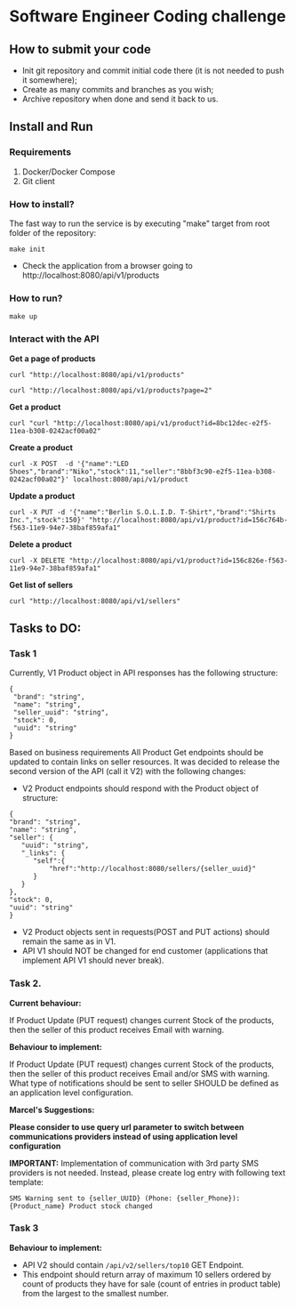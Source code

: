 # Software Engineer Coding challenge

## How to submit your code
- Init git repository and commit initial code there (it is not needed to push it somewhere);
- Create as many commits and branches as you wish;
- Archive repository when done and send it back to us.

## Install and Run
### Requirements
1. Docker/Docker Compose
2. Git client

### How to install?

The fast way to run the service is by executing "make" target from root folder of the repository:
```
make init
```

- Check the application from a browser going to  http://localhost:8080/api/v1/products

### How to run?

```
make up
```

### Interact with the API

__Get a page of products__

```curl "http://localhost:8080/api/v1/products"```

```curl "http://localhost:8080/api/v1/products?page=2"```

__Get a product__

```curl "curl "http://localhost:8080/api/v1/product?id=8bc12dec-e2f5-11ea-b308-0242acf00a02"```

__Create a product__

```curl -X POST  -d '{"name":"LED Shoes","brand":"Niko","stock":11,"seller":"8bbf3c90-e2f5-11ea-b308-0242acf00a02"}' localhost:8080/api/v1/product```

__Update a product__

```curl -X PUT -d '{"name":"Berlin S.O.L.I.D. T-Shirt","brand":"Shirts Inc.","stock":150}' "http://localhost:8080/api/v1/product?id=156c764b-f563-11e9-94e7-38baf859afa1"```

__Delete a product__

```curl -X DELETE "http://localhost:8080/api/v1/product?id=156c826e-f563-11e9-94e7-38baf859afa1"```

__Get list of sellers__

```curl "http://localhost:8080/api/v1/sellers"```

## Tasks to DO:
### Task 1

Currently, V1 Product object in API responses has the following structure:
 ```
{
  "brand": "string",
  "name": "string",
  "seller_uuid": "string",
  "stock": 0,
  "uuid": "string"
}
```

 Based on business requirements All Product Get endpoints should be updated to contain links on seller resources. It was decided to release the second version of the API (call it V2) with the following changes:
  - V2 Product endpoints should respond with the Product object of structure:
  ```
{
  "brand": "string",
  "name": "string",
  "seller": {
     "uuid": "string",
     "_links": {
        "self":{
            "href":"http://localhost:8080/sellers/{seller_uuid}"
        }
     }
  },
  "stock": 0,
  "uuid": "string"
}
```
- V2 Product objects sent in requests(POST and PUT actions) should remain the same as in V1.
- API V1 should NOT be changed for end customer (applications that implement API V1 should never break).

### Task 2.

**Current behaviour:**

If Product Update (PUT request) changes current Stock of the products, then the seller of this product receives Email with warning.

**Behaviour to implement:**

If Product Update (PUT request) changes current Stock of the products, then the seller of this product receives Email and/or SMS with warning.
What type of notifications should be sent to seller SHOULD be defined as an application level configuration.

**Marcel's Suggestions:**

**Please consider to use query url parameter to switch between communications providers instead of using application level configuration**

**IMPORTANT:** Implementation of communication with 3rd party SMS providers is not needed. Instead, please create log entry with following text template:
```
SMS Warning sent to {seller_UUID} (Phone: {seller_Phone}): {Product_name} Product stock changed
```

### Task 3

**Behaviour to implement:**
- API V2 should contain ``/api/v2/sellers/top10`` GET Endpoint.
- This endpoint should return array of maximum 10 sellers ordered by count of products they have for sale (count of entries in product table) from the largest to the smallest number.
